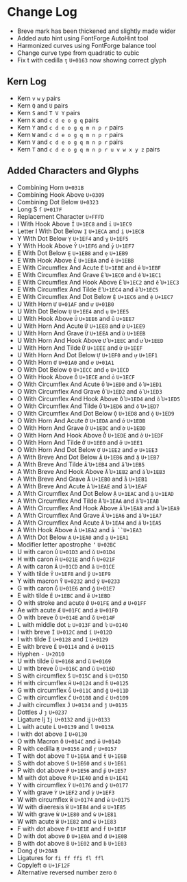 # Change Log

* Breve mark has been thickened and slightly made wider
* Added auto hint using FontForge AutoHint tool
* Harmonized curves using FontForge balance tool
* Change curve type from quadratic to cubic
* Fix t with cedilla `ţ` `U+0163` now showing correct glyph

## Kern Log

* Kern `v` `w` `y` pairs
* Kern `Q` and `U` pairs
* Kern `S` and `T V Y` pairs
* Kern `K` and `c d e o g q` pairs
* Kern `Y` and `c d e o g q m n p r` pairs
* Kern `W` and `c d e o g q m n p r` pairs
* Kern `V` and `c d e o g q m n p r` pairs
* Kern `T` and `c d e o g q m n p r u v w x y z` pairs

## Added Characters and Glyphs

* Combining Horn `U+031B`
* Combining Hook Above `U+0309`
* Combining Dot Below `U+0323`
* Long S `ſ` `U+017F`
* Replacement Character `U+FFFD`
* I With Hook Above `Ỉ` `U+1EC8` and `ỉ` `U+1EC9`
* Letter I With Dot Below `Ị` `U+1ECA` and `ị` `U+1ECB`
* Y With Dot Below `Ỵ` `U+1EF4` and `ỵ` `U+1EF5`
* Y With Hook Above `Ỷ` `U+1EF6` and `ỷ` `U+1EF7`
* E With Dot Below `Ẹ` `U+1EB8` and `ẹ` `U+1EB9`
* E With Hook Above `Ẻ` `U+1EBA` and `ẻ` `U+1EBB`
* E With Circumflex And Acute `Ế` `U+1EBE` and `ế` `U+1EBF`
* E With Circumflex And Grave `Ề` `U+1EC0` and `ề` `U+1EC1`
* E With Circumflex And Hook Above `Ể` `U+1EC2` and `ể` `U+1EC3`
* E With Circumflex And Tilde `Ễ` `U+1EC4` and `ễ` `U+1EC5`
* E With Circumflex And Dot Below `Ệ` `U+1EC6` and `ệ` `U+1EC7`
* U With Horn `Ư` `U+01AF` and `ư` `U+01B0`
* U With Dot Below `Ụ` `U+1EE4` and `ụ` `U+1EE5`
* U With Hook Above `Ủ` `U+1EE6` and `ủ` `U+1EE7`
* U With Horn And Acute `Ứ` `U+1EE8` and `ứ` `U+1EE9`
* U With Horn And Grave `Ừ` `U+1EEA` and `ừ` `U+1EEB`
* U With Horn And Hook Above `Ử` `U+1EEC` and `ử` `U+1EED`
* U With Horn And Tilde `Ữ` `U+1EEE` and `ữ` `U+1EEF`
* U With Horn And Dot Below `Ự` `U+1EF0` and `ự` `U+1EF1`
* O With Horn `Ơ` `U+01A0` and `ơ` `U+01A1`
* O With Dot Below `Ọ` `U+1ECC` and `ọ` `U+1ECD`
* O With Hook Above `Ỏ` `U+1ECE` and `ỏ` `U+1ECF`
* O With Circumflex And Acute `Ố` `U+1ED0` and `ố` `U+1ED1`
* O With Circumflex And Grave `Ồ` `U+1ED2` and `ồ` `U+1ED3`
* O With Circumflex And Hook Above `Ổ` `U+1ED4` and `ổ` `U+1ED5`
* O With Circumflex And Tilde `Ỗ` `U+1ED6` and `ỗ` `U+1ED7`
* O With Circumflex And Dot Below `Ộ` `U+1ED8` and `ộ` `U+1ED9`
* O With Horn And Acute `Ớ` `U+1EDA` and `ớ` `U+1EDB`
* O With Horn And Grave `Ờ` `U+1EDC` and `ờ` `U+1EDD`
* O With Horn And Hook Above `Ở` `U+1EDE` and `ở` `U+1EDF`
* O With Horn And Tilde `Ỡ` `U+1EE0` and `ỡ` `U+1EE1`
* O With Horn And Dot Below `Ợ` `U+1EE2` and `ợ` `U+1EE3`
* A With Breve And Dot Below `Ặ` `U+1EB6` and `ặ` `U+1EB7`
* A With Breve And Tilde `Ẵ` `U+1EB4` and `ẵ` `U+1EB5`
* A With Breve And Hook Above `Ẳ` `U+1EB2` and `ẳ` `U+1EB3`
* A With Breve And Grave `Ằ` `U+1EB0` and `ằ` `U+1EB1`
* A With Breve And Acute `Ắ` `U+1EAE` and `ắ` `U+1EAF`
* A With Circumflex And Dot Below `Ậ` `U+1EAC` and `ậ` `U+1EAD`
* A With Circumflex And Tilde `Ẫ` `U+1EAA` and `ẫ` `U+1EAB`
* A With Circumflex And Hook Above `Ẩ` `U+1EA8` and `ẩ` `U+1EA9`
* A With Circumflex And Grave `Ầ` `U+1EA6` and `ầ` `U+1EA7`
* A With Circumflex And Acute `Ấ` `U+1EA4` and `ấ` `U+1EA5`
* A With Hook Above `Ả` `U+1EA2` and `ả ``U+1EA3`
* A With Dot Below `Ạ` `U+1EA0` and `ạ` `U+1EA1`
* Modifier letter apostrophe `ʼ` `U+02BC`
* U with caron `Ǔ` `U+01D3` and `ǔ` `U+01D4`
* H with caron `Ȟ` `U+021E` and `ȟ` `U+021F`
* A with caron `Ǎ` `U+01CD` and `ǎ` `U+01CE`
* Y with tilde `Ỹ` `U+1EF8` and `ỹ` `U+1EF9`
* Y with macron `Ȳ` `U+0232` and `ȳ` `U+0233`
* G with caron `Ǧ` `U+01E6` and `ǧ` `U+01E7`
* E with tilde `Ẽ` `U+1EBC` and `ẽ` `U+1EBD`
* O with stroke and acute `Ǿ` `U+01FE` and `ǿ` `U+01FF`
* Ae with acute `Ǽ` `U+01FC` and `ǽ` `U+01FD`
* O with breve `Ŏ` `U+014E` and `ŏ` `U+014F`
* L with middle dot `Ŀ` `U+013F` and `ŀ` `U+0140`
* I with breve `Ĭ` `U+012C` and `ĭ` `U+012D`
* I with tilde `Ĩ` `U+0128` and `ĩ` `U+0129`
* E with breve `Ĕ` `U+0114` and `ĕ` `U+0115`
* Hyphen `‐` `U+2010`
* U with tilde `Ũ` `U+0168` and `ũ` `U+0169`
* U with breve `Ŭ` `U+016C` and `ŭ` `U+016D`
* S with circumflex `Ŝ` `U+015C` and `ŝ` `U+015D`
* H with circumflex `Ĥ` `U+0124` and `ĥ` `U+0125`
* G with circumflex `Ĝ` `U+011C` and `ĝ` `U+011D`
* C with circumflex `Ĉ` `U+0108` and `ĉ` `U+0109`
* J with circumflex `Ĵ` `U+0134` and `ĵ` `U+0135`
* Dottles J `ȷ` `U+0237`
* Ligature Ij `Ij` `U+0132` and `ĳ` `U+0133`
* L with acute `Ĺ` `U+0139` and `ĺ` `U+013A`
* I with dot above `İ` `U+0130`
* O with Macron `Ō` `U+014C` and `ō` `U+014D`
* R with cedilla `Ŗ` `U+0156` and `ŗ` `U+0157`
* T with dot above `Ṫ` `U+1E6A` and `ṫ` `U+1E6B`
* S with dot above `Ṡ` `U+1E60` and `ṡ` `U+1E61`
* P with dot above `Ṗ` `U+1E56` and `ṗ` `U+1E57`
* M with dot above `Ṁ` `U+1E40` and `ṁ` `U+1E41`
* Y with circumflex `Ŷ` `U+0176` and `ŷ` `U+0177`
* Y with grave `Ỳ` `U+1EF2` and `ỳ` `U+1EF3`
* W with circumflex `Ŵ` `U+0174` and `ŵ` `U+0175`
* W with diaeresis `Ẅ` `U+1E84` and `ẅ` `U+1E85`
* W with grave `Ẁ` `U+1E80` and `ẁ` `U+1E81`
* W with acute `Ẃ` `U+1E82` and `ẃ` `U+1E83`
* F with dot above `Ḟ` `U+1E1E` and `ḟ` `U+1E1F`
* D with dot above `Ḋ` `U+1E0A` and `ḋ` `U+1E0B`
* B with dot above `Ḃ` `U+1E02` and `ḃ` `U+1E03`
* Dong `₫` `U+20AB`
* Ligatures for `fi ff ffi fl ffl`
* Copyleft `🄯` `U+1F12F`
* Alternative reversed number zero `0`
